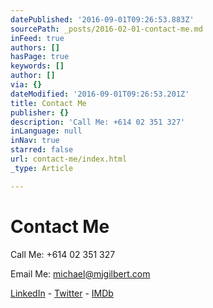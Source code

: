 ```yaml
---
datePublished: '2016-09-01T09:26:53.883Z'
sourcePath: _posts/2016-02-01-contact-me.md
inFeed: true
authors: []
hasPage: true
keywords: []
author: []
via: {}
dateModified: '2016-09-01T09:26:53.201Z'
title: Contact Me
publisher: {}
description: 'Call Me: +614 02 351 327'
inLanguage: null
inNav: true
starred: false
url: contact-me/index.html
_type: Article

---
```

# Contact Me

Call Me: +614 02 351 327

Email Me: michael@mjgilbert.com

[LinkedIn][0] - [Twitter][1] - [IMDb][2]

[0]: https://www.linkedin.com/m/profile/ACoAAAPSKosBhlLOrl0BPvGapke6u0lGOUQKENE/
[1]: http://www.twitter.com/emjaygilbert "Twitter"
[2]: http://www.imdb.com/name/nm4285603/ "IMDb"